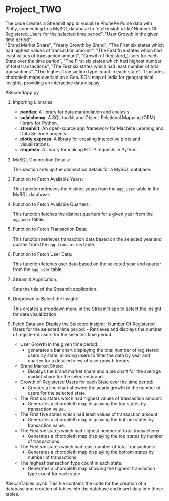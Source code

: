 # Project_TWO
The code creates a Streamlit app to visualize PhonePe Pulse data with Plotly, connecting to a MySQL database to fetch insights like"Number Of Registered_Users for the selected time period", 
    "User Growth in the given time period",  
    "Brand Market Share", 
    "Yearly Growth by Brand",
    "The First six states which had highest values of transaction amount", 
    "The First five states which had least values of transaction amount", 
    "Growth of Registerd_Users for each State over the time period", 
    "The First six states which had highest number of total transactions",
    "The First six states which had least number of total transactions",
    "The highest transaction type count in each state".
    It includes choropleth maps overlaid on a GeoJSON map of India for geographical insights, providing an interactive data display.

#SecondApp.py
1. Importing Libraries:

    - **pandas**: A library for data manipulation and analysis.
    - **sqlalchemy**: A SQL toolkit and Object-Relational Mapping (ORM) library for Python.
    - **streamlit**: An open-source app framework for Machine Learning and Data Science projects.
    - **plotly.express**: A library for creating interactive plots and visualizations.
    - **requests**: A library for making HTTP requests in Python.

2. MySQL Connection Details:
   
    This section sets up the connection details for a MySQL database.

3. Function to Fetch Available Years:
  
    This function retrieves the distinct years from the `agg_user` table in the MySQL database.

4. Function to Fetch Available Quarters:
    
    This function fetches the distinct quarters for a given year from the `agg_user` table.

5. Function to Fetch Transaction Data:
  
    This function retrieves transaction data based on the selected year and quarter from the `agg_transaction` table.

6. Function to Fetch User Data:
  
    This function fetches user data based on the selected year and quarter from the `agg_user` table.

7. Streamlit Application:
   
    Sets the title of the Streamlit application.

8. Dropdown to Select the Insight:
  
    This creates a dropdown menu in the Streamlit app to select the insight for data visualization.

9. Fetch Data and Display the Selected Insight:
    -Number Of Registered Users for the selected time period:
        - Retrieves and displays the number of registered users for the selected time period.
    - User Growth in the given time period:
        - generates a bar chart displaying the total number of registered users by state, allowing users to filter the data by year and 
          quarter for a detailed view of user growth trends.
    - Brand Market Share:
        - Displays the brand market share and a pie chart for the average market share for the selected brand.
    - Growth of Registered Users for each State over the time period:
        - Creates a line chart showing the yearly growth in the number of users for the selected state.
    - The First six states which had highest values of transaction amount:
        - Generates a choropleth map displaying the top states by transaction value.
    - The First five states which had least values of transaction amount:
        - Generates a choropleth map displaying the bottom states by transaction value.
    - The First six states which had highest number of total transactions
        - Generates a choropleth map displaying the top states by number of transactions.
    - The First six states which had least number of total transactions:
        - Generates a choropleth map displaying the bottom states by number of transactions.
    - The highest transaction type count in each state:
        - Generates a choropleth map showing the highest transaction type count for each state.
   

#SecallTables.ipynb
This file contains the code for the creation of a database and creation of tables into the database and insert data into those tables.

